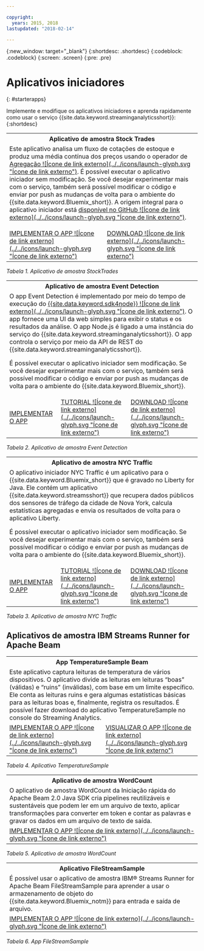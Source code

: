 ```yaml
---

copyright:
  years: 2015, 2018
lastupdated: "2018-02-14"

---
```


<!-- Attribute definitions -->
{:new_window: target="_blank"}
{:shortdesc: .shortdesc}
{:codeblock: .codeblock}
{:screen: .screen}
{:pre: .pre}

# Aplicativos iniciadores
{: #starterapps}

Implemente e modifique os aplicativos iniciadores e aprenda rapidamente como usar o serviço {{site.data.keyword.streaminganalyticsshort}}:
{:shortdesc}

<table summary="Na primeira linha, essa tabela descreve o aplicativo iniciador do Stock Trades. A tabela inclui na segunda linha:
1. Na primeira coluna, um link para um vídeo sobre como implementar o aplicativo iniciador do Stock Trades. 2. Na segunda coluna, um link para fazer download diretamente do aplicativo iniciador do Stock Trades.
 ">
  <tr>
    <th colspan="3">Aplicativo de amostra Stock Trades<br></th>
  </tr>
  <tr>
    <td colspan="3">Este aplicativo analisa um fluxo de cotações de estoque e produz uma média contínua dos preços usando o operador de <a href="https://www.ibm.com/support/knowledgecenter/SSCRJU_4.2.0/com.ibm.streams.toolkits.doc/spldoc/dita/tk$spl/op$spl.relational$Aggregate.html">Agregação ![Ícone de link externo](../../icons/launch-glyph.svg "Ícone de link externo")</a>.
É possível executar o aplicativo iniciador sem modificação. Se você desejar experimentar mais com o serviço, também será possível modificar o código e enviar por push as mudanças de volta para o ambiente do {{site.data.keyword.Bluemix_short}}. A origem integral para o aplicativo iniciador está <a href="https://github.com/IBMStreams/samples/tree/master/QuickStart/TradesApp">disponível no GitHub ![Ícone de link externo](../../icons/launch-glyph.svg "Ícone de link externo")</a>.</p>
</td>
  </tr>
  <tr>
    <td><a href="https://developer.ibm.com/streamsdev/videos/getting-started-streaming-analytics-service-using-trades-starter-application/" target="_blank">IMPLEMENTAR O APP ![Ícone de link externo](../../icons/launch-glyph.svg "Ícone de link externo")</a><br></td>
    <td><a href="https://github.com/IBMStreams/samples/raw/master/QuickStart/TradesApp/starterApp/StockTradesStarterApp.sab" target="_blank">DOWNLOAD ![Ícone de link externo](../../icons/launch-glyph.svg "Ícone de link externo")</a></td>
  </tr>
</table>

*Tabela 1. Aplicativo de amostra StockTrades*


<table summary="Esta tabela descreve, na primeira linha, o aplicativo de amostra Event Detection. A tabela inclui na segunda linha:
1. Na primeira coluna, um link para instruções sobre como implementar o aplicativo iniciador Event Detection. 2. Na segunda coluna, um link para tutoriais sobre como usar o aplicativo iniciador Event Detection. 3. Na terceira coluna, um link para fazer download diretamente do aplicativo iniciador Event Detection.
 ">
  <tr>
    <th colspan="3">Aplicativo de amostra Event Detection<br></th>
  </tr>
  <tr>
    <td colspan="3">O app Event Detection é implementado por meio do tempo de execução do <a href="https://console.ng.bluemix.net/catalog/starters/sdk-for-nodejs/?cm_mmc=dw-_-bluemix-_-ba-bluemix-detect-complex-events-from-data-stream-trs-_-article">{{site.data.keyword.sdk4node}} ![Ícone de link externo](../../icons/launch-glyph.svg "Ícone de link externo")</a>.
O app fornece uma UI da web simples para exibir o status e os resultados da análise.
O app Node.js é ligado a uma instância do serviço do {{site.data.keyword.streaminganalyticsshort}}. O app controla o serviço por meio da API de REST do {{site.data.keyword.streaminganalyticsshort}}.
<p>É possível executar o aplicativo iniciador sem modificação.
Se você desejar experimentar mais com o serviço, também será possível modificar o código e enviar por push as mudanças de volta para o ambiente do {{site.data.keyword.Bluemix_short}}.</p>
</td>
  </tr>
  <tr>
    <td><a href="/docs/services/StreamingAnalytics/t_starter_app_deploy.html" target="_blank">IMPLEMENTAR O APP</a><br></td>
    <td><a href="http://www.ibm.com/developerworks/library/ba-bluemix-detect-complex-events-from-data-stream-trs/index.html" target="_blank">TUTORIAL ![Ícone de link externo](../../icons/launch-glyph.svg "Ícone de link externo")</a></td>
    <td><a href="https://streams-github-samples.mybluemix.net/?get=QuickStart/EventDetection" target="_blank">DOWNLOAD ![Ícone de link externo](../../icons/launch-glyph.svg "Ícone de link externo")</a></td>
  </tr>
</table>

*Tabela 2. Aplicativo de amostra Event Detection*

<table summary="Esta tabela descreve, na primeira linha, o aplicativo de amostra New York Traffic. A tabela inclui na segunda linha:
1. Na primeira coluna, um link para instruções sobre como implementar o aplicativo de amostra New York Traffic. 2. Na segunda coluna, um link para tutoriais sobre como usar o aplicativo de amostra New York Traffic. 3. Na terceira coluna, um link para fazer download diretamente do aplicativo de amostra New York Traffic.">
  <tr>
    <th colspan="3">Aplicativo de amostra NYC Traffic<br></th>
  </tr>
  <tr>
    <td colspan="3">O aplicativo iniciador NYC Traffic é um aplicativo para o {{site.data.keyword.Bluemix_short}} que é gravado no Liberty for Java. Ele contém um aplicativo {{site.data.keyword.streamsshort}} que recupera dados públicos dos sensores de tráfego da cidade de Nova York, calcula estatísticas agregadas e envia os resultados de volta para o aplicativo Liberty.
<p>É possível executar o aplicativo iniciador sem modificação. Se você desejar experimentar mais com o serviço, também será possível modificar o código e enviar por push as mudanças de volta para o ambiente do {{site.data.keyword.Bluemix_short}}.</p>
</td>
  </tr>
  <tr>
    <td><a href="/docs/services/StreamingAnalytics/t_starter_app_deploy.html" target="_blank">IMPLEMENTAR O APP</a><br></td>
    <td><a href="https://developer.ibm.com/streamsdev/docs/bluemix-streaming-analytics-starter-application/" target="_blank">TUTORIAL ![Ícone de link externo](../../icons/launch-glyph.svg "Ícone de link externo")</a></td>
    <td><a href="https://streams-github-samples.mybluemix.net/?get=QuickStart/NYCTraffic" target="_blank">DOWNLOAD ![Ícone de link externo](../../icons/launch-glyph.svg "Ícone de link externo")</a></td>
  </tr>
</table>

*Tabela 3. Aplicativo de amostra NYC Traffic*

## Aplicativos de amostra IBM Streams Runner for Apache Beam

<table summary="Essa tabela descreve na primeira linha o aplicativo TemperatureSample Beam. A tabela inclui na segunda linha um link para um tutorial sobre como implementar o aplicativo TemperatureSample Beam.
 ">
  <tr>
    <th colspan="3">App TemperatureSample Beam<br></th>
  </tr>
  <tr>
    <td colspan="3">Este aplicativo captura leituras de temperatura de vários dispositivos. O aplicativo divide as leituras em leituras “boas” (válidas) e “ruins” (inválidas), com base em um limite específico. Ele conta as leituras ruins e gera algumas estatísticas básicas para as leituras boas e, finalmente, registra os resultados. É possível fazer download do aplicativo TemperatureSample no console do Streaming Analytics.
</td>
  </tr>
  <tr>
    <td><a href="https://ibmstreams.github.io/streamsx.documentation/docs/beamrunner/beamrunner-3-sample/#running-the-temperaturesample-application" target="_blank">IMPLEMENTAR O APP ![Ícone de link externo](../../icons/launch-glyph.svg "Ícone de link externo")</a><br></td>
    <td><a href="https://ibmstreams.github.io/streamsx.documentation/docs/beamrunner/beamrunner-3-sample/#viewing-the-running-application" target="_blank">VISUALIZAR O APP ![Ícone de link externo](../../icons/launch-glyph.svg "Ícone de link externo")</a></td>
  </tr>
</table>

*Tabela 4. Aplicativo TemperatureSample*

<table summary="Esta tabela descreve na primeira linha o aplicativo de amostra WordCount Beam. A tabela inclui na segunda linha um link para um tutorial sobre como implementar o aplicativo de amostra WordCount.
 ">
  <tr>
    <th colspan="3">Aplicativo de amostra WordCount<br></th>
  </tr>
  <tr>
    <td colspan="3">O aplicativo de amostra WordCount da Iniciação rápida do Apache Beam 2.0 Java SDK cria pipelines reutilizáveis e sustentáveis que podem ler em um arquivo de texto, aplicar transformações para converter em token e contar as palavras e gravar os dados em um arquivo de texto de saída.
</td>
  </tr>
  <tr>
    <td><a href="https://ibmstreams.github.io/streamsx.documentation/docs/beamrunner/beamrunner-3b-wordcount/" target="_blank">IMPLEMENTAR O APP ![Ícone de link externo](../../icons/launch-glyph.svg "Ícone de link externo")</a><br></td>
  </tr>
</table>

*Tabela 5. Aplicativo de amostra WordCount*

<table summary="Esta tabela descreve, na primeira linha, o aplicativo de amostra FileStreamSample. A tabela inclui na segunda linha um link para um tutorial sobre como implementar o aplicativo FileStreamSample.
 ">
  <tr>
    <th colspan="3">Aplicativo FileStreamSample<br></th>
  </tr>
  <tr>
    <td colspan="3">É possível usar o aplicativo de amostra IBM® Streams Runner for Apache Beam FileStreamSample para aprender a usar o armazenamento de objeto do {{site.data.keyword.Bluemix_notm}} para entrada e saída de arquivo.
</td>
  </tr>
  <tr>
    <td><a href="https://ibmstreams.github.io/streamsx.documentation/docs/beamrunner/beamrunner-5b-objstor/" target="_blank">IMPLEMENTAR O APP ![Ícone de link externo](../../icons/launch-glyph.svg "Ícone de link externo")</a><br></td>
  </tr>
</table>

*Tabela 6. App FileStreamSample*
